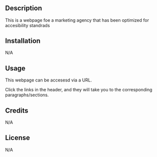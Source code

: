 # <Challenge-1>

## Description

This is a webpage foe a marketing agency that has been optimized for accesibility standrads

## Installation

N/A

## Usage

This webpage can be accesesd via a URL. 

Click the links in the header, and they will take you to the corresponding paragraphs/sections.


## Credits

N/A

## License

N/A

